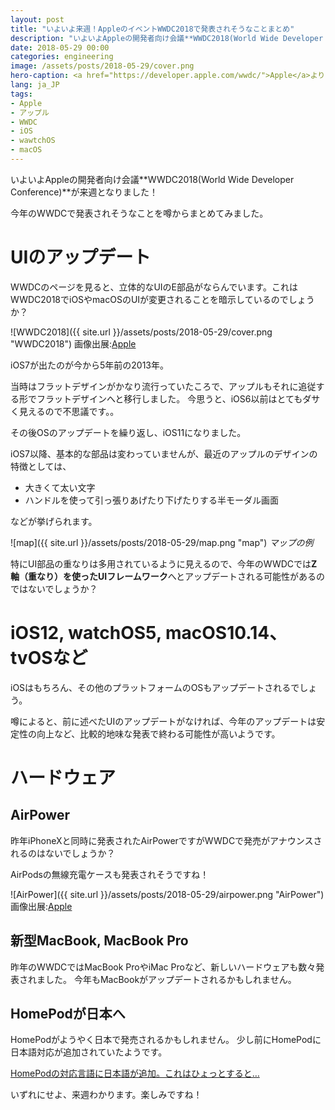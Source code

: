 ```yaml
---
layout: post
title: "いよいよ来週！AppleのイベントWWDC2018で発表されそうなことまとめ"
description: "いよいよAppleの開発者向け会議**WWDC2018(World Wide Developer Conference)**が来週となりました！今年のWWDCで発表されそうなことを噂からまとめてみました。"
date: 2018-05-29 00:00
categories: engineering
image: /assets/posts/2018-05-29/cover.png
hero-caption: <a href="https://developer.apple.com/wwdc/">Apple</a>よりスクリーンショット
lang: ja_JP
tags:
- Apple
- アップル
- WWDC
- iOS
- wawtchOS
- macOS
---
```


いよいよAppleの開発者向け会議**WWDC2018(World Wide Developer Conference)**が来週となりました！

今年のWWDCで発表されそうなことを噂からまとめてみました。

# UIのアップデート

WWDCのページを見ると、立体的なUIのE部品がならんでいます。これはWWDC2018でiOSやmacOSのUIが変更されることを暗示しているのでしょうか？

![WWDC2018]({{ site.url }}/assets/posts/2018-05-29/cover.png "WWDC2018")
画像出展:[Apple](https://developer.apple.com/wwdc/)

iOS7が出たのが今から5年前の2013年。

当時はフラットデザインがかなり流行っていたころで、アップルもそれに追従する形でフラットデザインへと移行しました。
今思うと、iOS6以前はとてもダサく見えるので不思議です。。

その後OSのアップデートを繰り返し、iOS11になりました。

iOS7以降、基本的な部品は変わっていませんが、最近のアップルのデザインの特徴としては、

- 大きくて太い文字
- ハンドルを使って引っ張りあげたり下げたりする半モーダル画面

などが挙げられます。

![map]({{ site.url }}/assets/posts/2018-05-29/map.png "map")
*マップの例*

特にUI部品の重なりは多用されているように見えるので、今年のWWDCでは**Z軸（重なり）を使ったUIフレームワーク**へとアップデートされる可能性があるのではないでしょうか？


# iOS12, watchOS5, macOS10.14、tvOSなど

iOSはもちろん、その他のプラットフォームのOSもアップデートされるでしょう。

噂によると、前に述べたUIのアップデートがなければ、今年のアップデートは安定性の向上など、比較的地味な発表で終わる可能性が高いようです。

# ハードウェア

## AirPower

昨年iPhoneXと同時に発表されたAirPowerですがWWDCで発売がアナウンスされるのはないでしょうか？

AirPodsの無線充電ケースも発表されそうですね！

![AirPower]({{ site.url }}/assets/posts/2018-05-29/airpower.png "AirPower")
画像出展:[Apple](https://www.apple.com/jp/iphone-x/)

## 新型MacBook, MacBook Pro

昨年のWWDCではMacBook ProやiMac Proなど、新しいハードウェアも数々発表されました。
今年もMacBookがアップデートされるかもしれません。


## HomePodが日本へ

HomePodがようやく日本で発売されるかもしれません。
少し前にHomePodに日本語対応が追加されていたようです。

[HomePodの対応言語に日本語が追加。これはひょっとすると…](https://www.gizmodo.jp/2018/05/homepod-japanese-language.html)


いずれにせよ、来週わかります。楽しみですね！